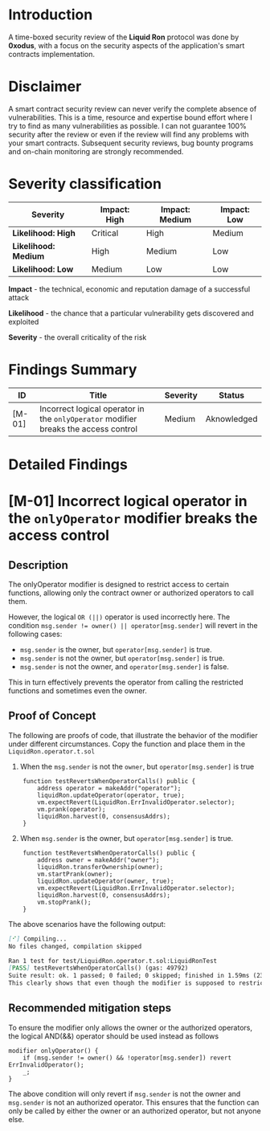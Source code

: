 # Introduction

A time-boxed security review of the **Liquid Ron** protocol was done by **0xodus**, with a focus on the security aspects of the application's smart contracts implementation.

# Disclaimer

A smart contract security review can never verify the complete absence of vulnerabilities. This is a time, resource and expertise bound effort where I try to find as many vulnerabilities as possible. I can not guarantee 100% security after the review or even if the review will find any problems with your smart contracts. Subsequent security reviews, bug bounty programs and on-chain monitoring are strongly recommended.

# Severity classification

| Severity               | Impact: High | Impact: Medium | Impact: Low |
| ---------------------- | ------------ | -------------- | ----------- |
| **Likelihood: High**   | Critical     | High           | Medium      |
| **Likelihood: Medium** | High         | Medium         | Low         |
| **Likelihood: Low**    | Medium       | Low            | Low         |

**Impact** - the technical, economic and reputation damage of a successful attack

**Likelihood** - the chance that a particular vulnerability gets discovered and exploited

**Severity** - the overall criticality of the risk

# Findings Summary

| ID     | Title                                                                               | Severity | Status      |
| ------ | ----------------------------------------------------------------------------------- | -------- | ----------- |
| [M-01] | Incorrect logical operator in the `onlyOperator` modifier breaks the access control | Medium   | Aknowledged |

# Detailed Findings

# [M-01] Incorrect logical operator in the `onlyOperator` modifier breaks the access control

## Description

The onlyOperator modifier is designed to restrict access to certain functions, allowing only the contract owner or authorized operators to call them.

However, the logical `OR (||)` operator is used incorrectly here. The condition `msg.sender != owner() || operator[msg.sender]` will revert in the following cases:

- `msg.sender` is the owner, but `operator[msg.sender]` is true.
- `msg.sender` is not the owner, but `operator[msg.sender]` is true.
- `msg.sender` is not the owner, and `operator[msg.sender]` is false.

This in turn effectively prevents the operator from calling the restricted functions and sometimes even the owner.

## Proof of Concept

The following are proofs of code, that illustrate the behavior of the modifier under different circumstances. Copy the function and place them in the `LiquidRon.operator.t.sol`

1. When the `msg.sender` is not the `owner`, but `operator[msg.sender]` is true

```solidity
    function testRevertsWhenOperatorCalls() public {
        address operator = makeAddr("operator");
        liquidRon.updateOperator(operator, true);
        vm.expectRevert(LiquidRon.ErrInvalidOperator.selector);
        vm.prank(operator);
        liquidRon.harvest(0, consensusAddrs);
    }
```

2. When `msg.sender` is the owner, but `operator[msg.sender]` is true.

```solidity
    function testRevertsWhenOperatorCalls() public {
        address owner = makeAddr("owner");
        liquidRon.transferOwnership(owner);
        vm.startPrank(owner);
        liquidRon.updateOperator(owner, true);
        vm.expectRevert(LiquidRon.ErrInvalidOperator.selector);
        liquidRon.harvest(0, consensusAddrs);
        vm.stopPrank();
    }
```

The above scenarios have the following output:

```md
[⠊] Compiling...
No files changed, compilation skipped

Ran 1 test for test/LiquidRon.operator.t.sol:LiquidRonTest
[PASS] testRevertsWhenOperatorCalls() (gas: 49792)
Suite result: ok. 1 passed; 0 failed; 0 skipped; finished in 1.59ms (237.52µs CPU time)
This clearly shows that even though the modifier is supposed to restrict certain functions to be callable only by the owner or operators, the operator cannot call the functions and even in some instances the owner. This in turn breaks some of the intended functionality of the protocol therefore has a high impact and a high likelihood.
```

## Recommended mitigation steps

To ensure the modifier only allows the owner or the authorized operators, the logical AND(&&) operator should be used instead as follows

```solidity
modifier onlyOperator() {
    if (msg.sender != owner() && !operator[msg.sender]) revert ErrInvalidOperator();
    _;
}
```

The above condition will only revert if `msg.sender` is not the owner and `msg.sender` is not an authorized operator. This ensures that the function can only be called by either the owner or an authorized operator, but not anyone else.
